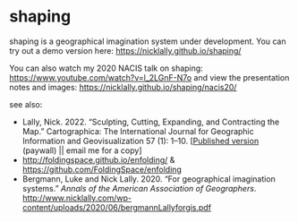 # shaping
shaping is a geographical imagination system under development. You can try out a demo version here: https://nicklally.github.io/shaping/ 

You can also watch my 2020 NACIS talk on shaping: https://www.youtube.com/watch?v=l_2LGnF-N7o and view the presentation notes and images: https://nicklally.github.io/shaping/nacis20/

see also: 
- Lally, Nick. 2022. “Sculpting, Cutting, Expanding, and Contracting the Map.” Cartographica: The International Journal for Geographic Information and Geovisualization 57 (1): 1–10. [[Published version](https://utpjournals.press/doi/10.3138/cart-2021-0013) (paywall) || email me for a copy]
- http://foldingspace.github.io/enfolding/ & https://github.com/FoldingSpace/enfolding
- Bergmann, Luke and Nick Lally. 2020. “For geographical imagination systems.” _Annals of the American Association of Geographers_. http://www.nicklally.com/wp-content/uploads/2020/06/bergmannLallyforgis.pdf
